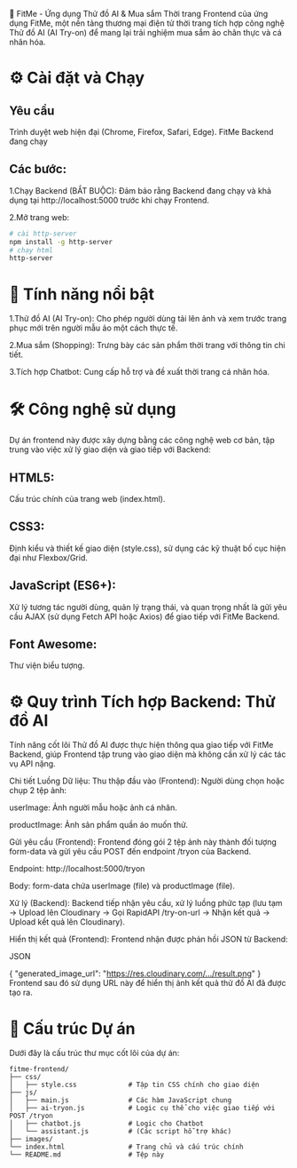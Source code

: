 👗 FitMe - Ứng dụng Thử đồ AI & Mua sắm Thời trang
Frontend của ứng dụng FitMe, một nền tảng thương mại điện tử thời trang tích hợp công nghệ Thử đồ AI (AI Try-on) để mang lại trải nghiệm mua sắm ảo chân thực và cá nhân hóa.
# ⚙️ Cài đặt và Chạy
## Yêu cầu
Trình duyệt web hiện đại (Chrome, Firefox, Safari, Edge).
FitMe Backend đang chạy 

## Các bước:
1.Chạy Backend (BẮT BUỘC):
Đảm bảo rằng Backend đang chạy và khả dụng tại http://localhost:5000 trước khi chạy Frontend.

2.Mở trang web:
```bash
# cài http-server
npm install -g http-server
# chạy html
http-server
```
# 🚀 Tính năng nổi bật

1.Thử đồ AI (AI Try-on): Cho phép người dùng tải lên ảnh và xem trước trang phục mới trên người mẫu ảo một cách thực tế.

2.Mua sắm (Shopping): Trưng bày các sản phẩm thời trang với thông tin chi tiết.

3.Tích hợp Chatbot: Cung cấp hỗ trợ và đề xuất thời trang cá nhân hóa.

# 🛠️ Công nghệ sử dụng
Dự án frontend này được xây dựng bằng các công nghệ web cơ bản, tập trung vào việc xử lý giao diện và giao tiếp với Backend:

## HTML5: 
Cấu trúc chính của trang web (index.html).

## CSS3: 
Định kiểu và thiết kế giao diện (style.css), sử dụng các kỹ thuật bố cục hiện đại như Flexbox/Grid.

## JavaScript (ES6+): 
Xử lý tương tác người dùng, quản lý trạng thái, và quan trọng nhất là gửi yêu cầu AJAX (sử dụng Fetch API hoặc Axios) để giao tiếp với FitMe Backend.

## Font Awesome: 
Thư viện biểu tượng.

# ⚙️ Quy trình Tích hợp Backend: Thử đồ AI
Tính năng cốt lõi Thử đồ AI được thực hiện thông qua giao tiếp với FitMe Backend, giúp Frontend tập trung vào giao diện mà không cần xử lý các tác vụ API nặng.

Chi tiết Luồng Dữ liệu:
Thu thập đầu vào (Frontend): Người dùng chọn hoặc chụp 2 tệp ảnh:

userImage: Ảnh người mẫu hoặc ảnh cá nhân.

productImage: Ảnh sản phẩm quần áo muốn thử.

Gửi yêu cầu (Frontend): Frontend đóng gói 2 tệp ảnh này thành đối tượng form-data và gửi yêu cầu POST đến endpoint /tryon của Backend.

Endpoint: http://localhost:5000/tryon

Body: form-data chứa userImage (file) và productImage (file).

Xử lý (Backend): Backend tiếp nhận yêu cầu, xử lý luồng phức tạp (lưu tạm → Upload lên Cloudinary → Gọi RapidAPI /try-on-url → Nhận kết quả → Upload kết quả lên Cloudinary).

Hiển thị kết quả (Frontend): Frontend nhận được phản hồi JSON từ Backend:

JSON

{
  "generated_image_url": "https://res.cloudinary.com/.../result.png"
}
Frontend sau đó sử dụng URL này để hiển thị ảnh kết quả thử đồ AI đã được tạo ra.

# 📁 Cấu trúc Dự án
Dưới đây là cấu trúc thư mục cốt lõi của dự án:
```
fitme-frontend/
├── css/
│   ├── style.css             # Tập tin CSS chính cho giao diện
├── js/
│   ├── main.js               # Các hàm JavaScript chung
│   ├── ai-tryon.js           # Logic cụ thể cho việc giao tiếp với POST /tryon
│   ├── chatbot.js            # Logic cho Chatbot
│   └── assistant.js          # (Các script hỗ trợ khác)
├── images/
└── index.html                # Trang chủ và cấu trúc chính
└── README.md                 # Tệp này
```